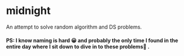 # midnight

An attempt to solve random algorithm and DS problems.

#### PS: I know naming is hard 😀 and probably the only time I found in the entire day where I sit down to dive in to these problems🥱 .
